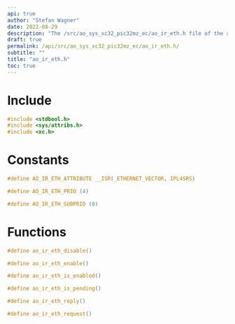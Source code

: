 ```yaml
---
api: true
author: "Stefan Wagner"
date: 2022-08-29
description: "The /src/ao_sys_xc32_pic32mz_ec/ao_ir_eth.h file of the ao real-time operating system."
draft: true
permalink: /api/src/ao_sys_xc32_pic32mz_ec/ao_ir_eth.h/
subtitle: ""
title: "ao_ir_eth.h"
toc: true
---
```


# Include

```c
#include <stdbool.h>
#include <sys/attribs.h>
#include <xc.h>
```

# Constants

```c
#define AO_IR_ETH_ATTRIBUTE __ISR(_ETHERNET_VECTOR, IPL4SRS)
```

```c
#define AO_IR_ETH_PRIO (4)
```

```c
#define AO_IR_ETH_SUBPRIO (0)
```

# Functions

```c
#define ao_ir_eth_disable()
```

```c
#define ao_ir_eth_enable()
```

```c
#define ao_ir_eth_is_enabled()
```

```c
#define ao_ir_eth_is_pending()
```

```c
#define ao_ir_eth_reply()
```

```c
#define ao_ir_eth_request()
```

